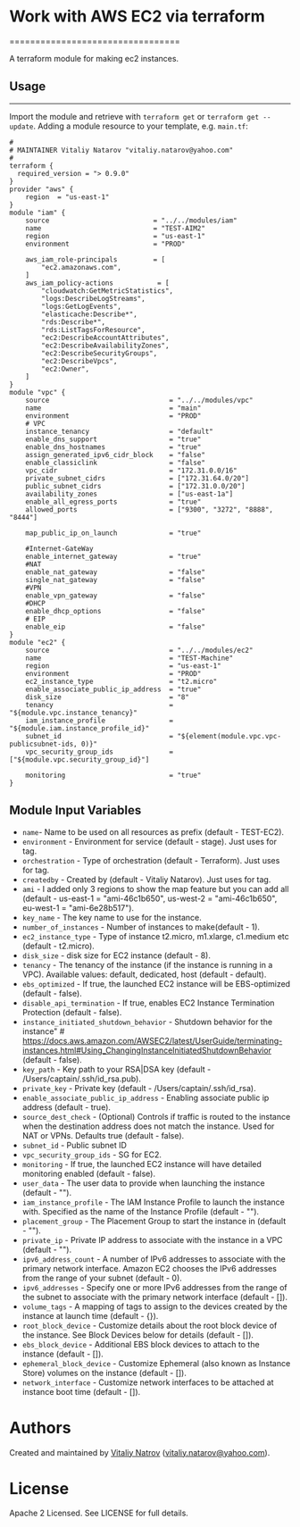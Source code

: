 # Work with AWS EC2 via terraform
=================================

A terraform module for making ec2 instances.

## Usage
--------

Import the module and retrieve with ```terraform get``` or ```terraform get --update```. Adding a module resource to your template, e.g. `main.tf`:

```
#
# MAINTAINER Vitaliy Natarov "vitaliy.natarov@yahoo.com"
#
terraform {
  required_version = "> 0.9.0"
}
provider "aws" {
    region  = "us-east-1"
}
module "iam" {
    source                          = "../../modules/iam"
    name                            = "TEST-AIM2"
    region                          = "us-east-1"
    environment                     = "PROD"

    aws_iam_role-principals         = [
        "ec2.amazonaws.com",
    ]
    aws_iam_policy-actions           = [
        "cloudwatch:GetMetricStatistics",
        "logs:DescribeLogStreams",
        "logs:GetLogEvents",
        "elasticache:Describe*",
        "rds:Describe*",
        "rds:ListTagsForResource",
        "ec2:DescribeAccountAttributes",
        "ec2:DescribeAvailabilityZones",
        "ec2:DescribeSecurityGroups",
        "ec2:DescribeVpcs",
        "ec2:Owner",
    ]
}
module "vpc" {
    source                              = "../../modules/vpc"
    name                                = "main"
    environment                         = "PROD"
    # VPC
    instance_tenancy                    = "default"
    enable_dns_support                  = "true"
    enable_dns_hostnames                = "true"
    assign_generated_ipv6_cidr_block    = "false"
    enable_classiclink                  = "false"
    vpc_cidr                            = "172.31.0.0/16"
    private_subnet_cidrs                = ["172.31.64.0/20"]
    public_subnet_cidrs                 = ["172.31.0.0/20"]
    availability_zones                  = ["us-east-1a"]
    enable_all_egress_ports             = "true"
    allowed_ports                       = ["9300", "3272", "8888", "8444"]

    map_public_ip_on_launch             = "true"

    #Internet-GateWay
    enable_internet_gateway             = "true"
    #NAT
    enable_nat_gateway                  = "false"
    single_nat_gateway                  = "false"
    #VPN
    enable_vpn_gateway                  = "false"
    #DHCP
    enable_dhcp_options                 = "false"
    # EIP
    enable_eip                          = "false"
}
module "ec2" {
    source                              = "../../modules/ec2"
    name                                = "TEST-Machine"
    region                              = "us-east-1"
    environment                         = "PROD"
    ec2_instance_type                   = "t2.micro"
    enable_associate_public_ip_address  = "true"
    disk_size                           = "8"
    tenancy                             = "${module.vpc.instance_tenancy}"
    iam_instance_profile                = "${module.iam.instance_profile_id}"
    subnet_id                           = "${element(module.vpc.vpc-publicsubnet-ids, 0)}"
    vpc_security_group_ids              = ["${module.vpc.security_group_id}"]

    monitoring                          = "true"
}

```

Module Input Variables
----------------------

- `name`- Name to be used on all resources as prefix (default - TEST-EC2).
- `environment` - Environment for service (default - stage). Just uses for tag.
- `orchestration` - Type of orchestration (default - Terraform). Just uses for tag.
- `createdby` - Created by (default - Vitaliy Natarov). Just uses for tag.
- `ami` - I added only 3 regions to show the map feature but you can add all (default - us-east-1 = "ami-46c1b650", us-west-2 = "ami-46c1b650", eu-west-1 = "ami-6e28b517").
- `key_name` - The key name to use for the instance.
- `number_of_instances` - Number of instances to make(default - 1).
- `ec2_instance_type` - Type of instance t2.micro, m1.xlarge, c1.medium etc (default - t2.micro).
- `disk_size` - disk size for EC2 instance (default - 8).
- `tenancy` - The tenancy of the instance (if the instance is running in a VPC). Available values: default, dedicated, host (default - default).
- `ebs_optimized` - If true, the launched EC2 instance will be EBS-optimized (default - false).
- `disable_api_termination` - If true, enables EC2 Instance Termination Protection (default - false).
- `instance_initiated_shutdown_behavior` - Shutdown behavior for the instance" # https://docs.aws.amazon.com/AWSEC2/latest/UserGuide/terminating-instances.html#Using_ChangingInstanceInitiatedShutdownBehavior (default - false).
- `key_path` - Key path to your RSA|DSA key (default - /Users/captain/.ssh/id_rsa.pub).
- `private_key` - Private key (default - /Users/captain/.ssh/id_rsa).
- `enable_associate_public_ip_address` - Enabling associate public ip address (default - true).
- `source_dest_check` - (Optional) Controls if traffic is routed to the instance when the destination address does not match the instance. Used for NAT or VPNs. Defaults true (default - false).
- `subnet_id` - Public subnet ID
- `vpc_security_group_ids` - SG for EC2.
- `monitoring` - If true, the launched EC2 instance will have detailed monitoring enabled (default - false).
- `user_data` - The user data to provide when launching the instance (default - "").
- `iam_instance_profile` - The IAM Instance Profile to launch the instance with. Specified as the name of the Instance Profile (default - "").
- `placement_group` - The Placement Group to start the instance in (default - "").
- `private_ip` - Private IP address to associate with the instance in a VPC (default - "").
- `ipv6_address_count` - A number of IPv6 addresses to associate with the primary network interface. Amazon EC2 chooses the IPv6 addresses from the range of your subnet (default - 0).
- `ipv6_addresses` - Specify one or more IPv6 addresses from the range of the subnet to associate with the primary network interface (default - []).
- `volume_tags` - A mapping of tags to assign to the devices created by the instance at launch time (default - {}).
- `root_block_device` - Customize details about the root block device of the instance. See Block Devices below for details (default - []).
- `ebs_block_device` - Additional EBS block devices to attach to the instance (default - []).
- `ephemeral_block_device` - Customize Ephemeral (also known as Instance Store) volumes on the instance (default - []).
- `network_interface` - Customize network interfaces to be attached at instance boot time (default - []).


Authors
=======

Created and maintained by [Vitaliy Natrov](https://github.com/SebastianUA)
(vitaliy.natarov@yahoo.com).

License
=======

Apache 2 Licensed. See LICENSE for full details.